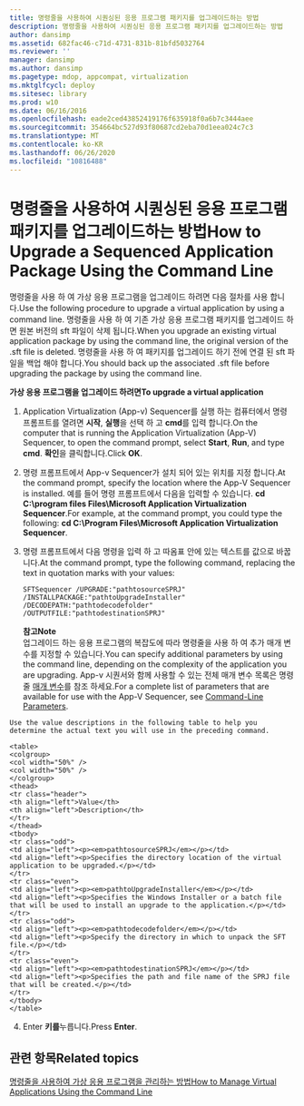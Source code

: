 ```yaml
---
title: 명령줄을 사용하여 시퀀싱된 응용 프로그램 패키지를 업그레이드하는 방법
description: 명령줄을 사용하여 시퀀싱된 응용 프로그램 패키지를 업그레이드하는 방법
author: dansimp
ms.assetid: 682fac46-c71d-4731-831b-81bfd5032764
ms.reviewer: ''
manager: dansimp
ms.author: dansimp
ms.pagetype: mdop, appcompat, virtualization
ms.mktglfcycl: deploy
ms.sitesec: library
ms.prod: w10
ms.date: 06/16/2016
ms.openlocfilehash: eade2ced43852419176f635918f0a6b7c3444aee
ms.sourcegitcommit: 354664bc527d93f80687cd2eba70d1eea024c7c3
ms.translationtype: MT
ms.contentlocale: ko-KR
ms.lasthandoff: 06/26/2020
ms.locfileid: "10816488"
---
```

# <span data-ttu-id="9a982-103">명령줄을 사용하여 시퀀싱된 응용 프로그램 패키지를 업그레이드하는 방법</span><span class="sxs-lookup"><span data-stu-id="9a982-103">How to Upgrade a Sequenced Application Package Using the Command Line</span></span>


<span data-ttu-id="9a982-104">명령줄을 사용 하 여 가상 응용 프로그램을 업그레이드 하려면 다음 절차를 사용 합니다.</span><span class="sxs-lookup"><span data-stu-id="9a982-104">Use the following procedure to upgrade a virtual application by using a command line.</span></span> <span data-ttu-id="9a982-105">명령줄을 사용 하 여 기존 가상 응용 프로그램 패키지를 업그레이드 하면 원본 버전의 sft 파일이 삭제 됩니다.</span><span class="sxs-lookup"><span data-stu-id="9a982-105">When you upgrade an existing virtual application package by using the command line, the original version of the .sft file is deleted.</span></span> <span data-ttu-id="9a982-106">명령줄을 사용 하 여 패키지를 업그레이드 하기 전에 연결 된 sft 파일을 백업 해야 합니다.</span><span class="sxs-lookup"><span data-stu-id="9a982-106">You should back up the associated .sft file before upgrading the package by using the command line.</span></span>

**<span data-ttu-id="9a982-107">가상 응용 프로그램을 업그레이드 하려면</span><span class="sxs-lookup"><span data-stu-id="9a982-107">To upgrade a virtual application</span></span>**

1.  <span data-ttu-id="9a982-108">Application Virtualization (App-v) Sequencer를 실행 하는 컴퓨터에서 명령 프롬프트를 열려면 **시작**, **실행**을 선택 하 고 **cmd**를 입력 합니다.</span><span class="sxs-lookup"><span data-stu-id="9a982-108">On the computer that is running the Application Virtualization (App-V) Sequencer, to open the command prompt, select **Start**, **Run**, and type **cmd**.</span></span> <span data-ttu-id="9a982-109">**확인**을 클릭합니다.</span><span class="sxs-lookup"><span data-stu-id="9a982-109">Click **OK**.</span></span>

2.  <span data-ttu-id="9a982-110">명령 프롬프트에서 App-v Sequencer가 설치 되어 있는 위치를 지정 합니다.</span><span class="sxs-lookup"><span data-stu-id="9a982-110">At the command prompt, specify the location where the App-V Sequencer is installed.</span></span> <span data-ttu-id="9a982-111">예를 들어 명령 프롬프트에서 다음을 입력할 수 있습니다. **cd C:\\program files Files\\Microsoft Application Virtualization Sequencer**.</span><span class="sxs-lookup"><span data-stu-id="9a982-111">For example, at the command prompt, you could type the following: **cd C:\\Program Files\\Microsoft Application Virtualization Sequencer**.</span></span>

3.  <span data-ttu-id="9a982-112">명령 프롬프트에서 다음 명령을 입력 하 고 따옴표 안에 있는 텍스트를 값으로 바꿉니다.</span><span class="sxs-lookup"><span data-stu-id="9a982-112">At the command prompt, type the following command, replacing the text in quotation marks with your values:</span></span>

    `SFTSequencer /UPGRADE:"pathtosourceSPRJ" /INSTALLPACKAGE:"pathtoUpgradeInstaller" /DECODEPATH:"pathtodecodefolder" /OUTPUTFILE:"pathtodestinationSPRJ"`

    **<span data-ttu-id="9a982-113">참고</span><span class="sxs-lookup"><span data-stu-id="9a982-113">Note</span></span>**  
    <span data-ttu-id="9a982-114">업그레이드 하는 응용 프로그램의 복잡도에 따라 명령줄을 사용 하 여 추가 매개 변수를 지정할 수 있습니다.</span><span class="sxs-lookup"><span data-stu-id="9a982-114">You can specify additional parameters by using the command line, depending on the complexity of the application you are upgrading.</span></span> <span data-ttu-id="9a982-115">App-v 시퀀서와 함께 사용할 수 있는 전체 매개 변수 목록은 명령줄 [매개 변수](command-line-parameters.md)를 참조 하세요.</span><span class="sxs-lookup"><span data-stu-id="9a982-115">For a complete list of parameters that are available for use with the App-V Sequencer, see [Command-Line Parameters](command-line-parameters.md).</span></span>



~~~
Use the value descriptions in the following table to help you determine the actual text you will use in the preceding command.

<table>
<colgroup>
<col width="50%" />
<col width="50%" />
</colgroup>
<thead>
<tr class="header">
<th align="left">Value</th>
<th align="left">Description</th>
</tr>
</thead>
<tbody>
<tr class="odd">
<td align="left"><p><em>pathtosourceSPRJ</em></p></td>
<td align="left"><p>Specifies the directory location of the virtual application to be upgraded.</p></td>
</tr>
<tr class="even">
<td align="left"><p><em>pathtoUpgradeInstaller</em></p></td>
<td align="left"><p>Specifies the Windows Installer or a batch file that will be used to install an upgrade to the application.</p></td>
</tr>
<tr class="odd">
<td align="left"><p><em>pathtodecodefolder</em></p></td>
<td align="left"><p>Specify the directory in which to unpack the SFT file.</p></td>
</tr>
<tr class="even">
<td align="left"><p><em>pathtodestinationSPRJ</em></p></td>
<td align="left"><p>Specifies the path and file name of the SPRJ file that will be created.</p></td>
</tr>
</tbody>
</table>
~~~



4. <span data-ttu-id="9a982-116">Enter **키를**누릅니다.</span><span class="sxs-lookup"><span data-stu-id="9a982-116">Press **Enter**.</span></span>

## <span data-ttu-id="9a982-117">관련 항목</span><span class="sxs-lookup"><span data-stu-id="9a982-117">Related topics</span></span>


[<span data-ttu-id="9a982-118">명령줄을 사용하여 가상 응용 프로그램을 관리하는 방법</span><span class="sxs-lookup"><span data-stu-id="9a982-118">How to Manage Virtual Applications Using the Command Line</span></span>](how-to-manage-virtual-applications-using-the-command-line.md)










